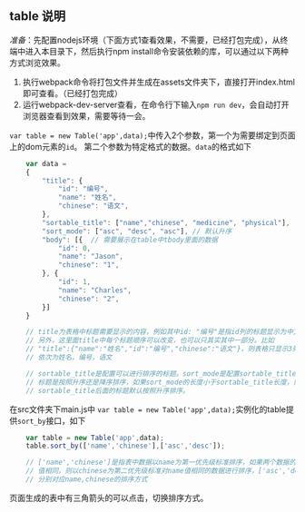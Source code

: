 ## table 说明

*准备*：先配置nodejs环境（下面方式1查看效果，不需要，已经打包完成），从终端中进入本目录下，然后执行npm install命令安装依赖的库，可以通过以下两种方式浏览效果。

1. 执行webpack命令将打包文件并生成在assets文件夹下，直接打开index.html即可查看。（已经打包完成）
2. 运行webpack-dev-server查看，在命令行下输入`npm run dev`，会自动打开浏览器查看到效果，需要等待一会。

`var table = new Table('app',data);`中传入2个参数，第一个为需要绑定到页面上的dom元素的`id`。
第二个参数为特定格式的数据。`data`的格式如下

```js
    var data = 
    {
        "title": {
            "id": "编号",
            "name": "姓名",
            "chinese": "语文",
        }, 
        "sortable_title": ["name","chinese", "medicine", "physical"], 
        "sort_mode": ["asc", "desc", "asc"], // 默认升序
        "body": [{  // 需要展示在table中tbody里面的数据
            "id": 0,
            "name": "Jason",
            "chinese": "1",
        }, {
            "id": 1,
            "name": "Charles",
            "chinese": "2",
        }]
	}

	// title为表格中标题需要显示的内容，例如其中id: "编号"是指id列的标题显示为中文编号，
	// 另外，这里面title中每个标题顺序可以改变，也可以只其实其中一部分。比如
	// "title":{"name":"姓名","id":"编号","chinese":"语文"}，则表格只显示3列,
	// 依次为姓名，编号，语文

	// sortable_title是配置可以进行排序的标题。sort_mode是配置sortable_title对应位置
	// 标题是按照升序还是降序排序，如果sort_mode的长度小于sortable_title长度，则
	// sortable_title后面的标题默认按照升序排序。
```

在src文件夹下main.js中 `var table = new Table('app',data);`实例化的table提供`sort_by`接口，如下
```js
	var table = new Table('app',data);
	table.sort_by(['name','chinese'],['asc','desc']);

	// ['name','chinese']是指表中数据以name为第一优先级标准排序，如果两个数据的name
	// 值相同，则以chinese为第二优先级标准对name值相同的数据进行排序，['asc','desc']
	// 分别对应name,chinese的排序方式
```

页面生成的表中有三角箭头的可以点击，切换排序方式。